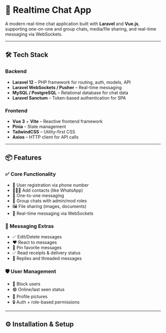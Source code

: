 # 📱 Realtime Chat App

A modern real-time chat application built with **Laravel** and **Vue.js**, supporting one-on-one and group chats, media/file sharing, and real-time messaging via WebSockets.

---

## 🛠 Tech Stack

### Backend
- **Laravel 12** – PHP framework for routing, auth, models, API
- **Laravel WebSockets / Pusher** – Real-time messaging
- **MySQL / PostgreSQL** – Relational database for chat data
- **Laravel Sanctum** – Token-based authentication for SPA

### Frontend
- **Vue 3** + **Vite** – Reactive frontend framework
- **Pinia** – State management
- **TailwindCSS** – Utility-first CSS
- **Axios** – HTTP client for API calls

---

## 📦 Features

### ✅ Core Functionality
- 📱 User registration via phone number
- 🧑‍🤝‍🧑 Add contacts (like WhatsApp)
- 💬 One-to-one messaging
- 👥 Group chats with admin/mod roles
- 🖼️ File sharing (images, documents)
- 🔔 Real-time messaging via WebSockets

### 🔁 Messaging Extras
- ✅ Edit/Delete messages
- ❤️ React to messages
- 📌 Pin favorite messages
- ✅ Read receipts & delivery status
- 🧵 Replies and threaded messages

### 🛡️ User Management
- 🚫 Block users
- 🟢 Online/last seen status
- 🧩 Profile pictures
- 🔒 Auth + role-based permissions

---

## ⚙️ Installation & Setup
